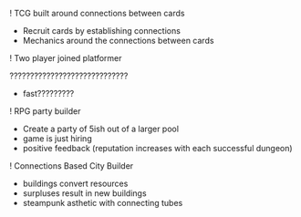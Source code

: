 ! TCG built around connections between cards

* Recruit cards by establishing connections 
* Mechanics around the connections between cards

! Two player joined platformer

?????????????????????????????
* fast?????????

! RPG party builder

* Create a party of 5ish out of a larger pool
* game is just hiring
* positive feedback (reputation increases with each successful dungeon)

! Connections Based City Builder

* buildings convert resources
* surpluses result in new buildings
* steampunk asthetic with connecting tubes
